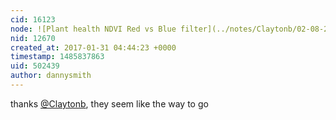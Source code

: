 ```yaml
---
cid: 16123
node: ![Plant health NDVI Red vs Blue filter](../notes/Claytonb/02-08-2016/plant-health-ndvi-red-vs-blue-filter)
nid: 12670
created_at: 2017-01-31 04:44:23 +0000
timestamp: 1485837863
uid: 502439
author: dannysmith
---
```


thanks [@Claytonb](/profile/Claytonb), they seem like the way to go